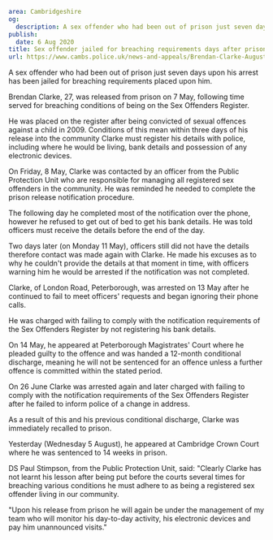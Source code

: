 ```yaml
area: Cambridgeshire
og:
  description: A sex offender who had been out of prison just seven days upon his arrest has been jailed for breaching requirements placed upon him.
publish:
  date: 6 Aug 2020
title: Sex offender jailed for breaching requirements days after prison release
url: https://www.cambs.police.uk/news-and-appeals/Brendan-Clarke-August2020
```

A sex offender who had been out of prison just seven days upon his arrest has been jailed for breaching requirements placed upon him.

Brendan Clarke, 27, was released from prison on 7 May, following time served for breaching conditions of being on the Sex Offenders Register.

He was placed on the register after being convicted of sexual offences against a child in 2009. Conditions of this mean within three days of his release into the community Clarke must register his details with police, including where he would be living, bank details and possession of any electronic devices.

On Friday, 8 May, Clarke was contacted by an officer from the Public Protection Unit who are responsible for managing all registered sex offenders in the community. He was reminded he needed to complete the prison release notification procedure.

The following day he completed most of the notification over the phone, however he refused to get out of bed to get his bank details. He was told officers must receive the details before the end of the day.

Two days later (on Monday 11 May), officers still did not have the details therefore contact was made again with Clarke. He made his excuses as to why he couldn't provide the details at that moment in time, with officers warning him he would be arrested if the notification was not completed.

Clarke, of London Road, Peterborough, was arrested on 13 May after he continued to fail to meet officers' requests and began ignoring their phone calls.

He was charged with failing to comply with the notification requirements of the Sex Offenders Register by not registering his bank details.

On 14 May, he appeared at Peterborough Magistrates' Court where he pleaded guilty to the offence and was handed a 12-month conditional discharge, meaning he will not be sentenced for an offence unless a further offence is committed within the stated period.

On 26 June Clarke was arrested again and later charged with failing to comply with the notification requirements of the Sex Offenders Register after he failed to inform police of a change in address.

As a result of this and his previous conditional discharge, Clarke was immediately recalled to prison.

Yesterday (Wednesday 5 August), he appeared at Cambridge Crown Court where he was sentenced to 14 weeks in prison.

DS Paul Stimpson, from the Public Protection Unit, said: "Clearly Clarke has not learnt his lesson after being put before the courts several times for breaching various conditions he must adhere to as being a registered sex offender living in our community.

"Upon his release from prison he will again be under the management of my team who will monitor his day-to-day activity, his electronic devices and pay him unannounced visits."
